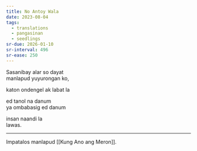 ```yaml
---
title: No Antoy Wala
date: 2023-08-04
tags:
  - translations
  - pangasinan
  - seedlings
sr-due: 2026-01-10
sr-interval: 496
sr-ease: 250
---
```

Sasanibay alar so dayat  
manlapud yuyurongan ko,  

katon ondengel ak labat la  

ed tanol na danum  
ya ombabasig ed danum  

insan naandi la  
lawas.

***

Impatalos manlapud [[Kung Ano ang Meron]].